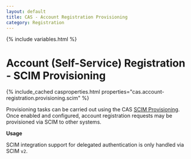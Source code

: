 ```yaml
---
layout: default
title: CAS - Account Registration Provisioning
category: Registration
---
```

                  
{% include variables.html %}

# Account (Self-Service) Registration - SCIM Provisioning

{% include_cached casproperties.html properties="cas.account-registration.provisioning.scim" %}

Provisioning tasks can be carried out using the CAS [SCIM Provisioning](../integration/SCIM-Provisioning.html).
Once enabled and configured, account registration requests may be provisioned via SCIM to other systems.

<div class="alert alert-info"><strong>Usage</strong><p>SCIM integration support for 
delegated authentication is only handled via SCIM <code>v2</code>.</p></div>
